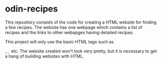 # odin-recipes
This repository consists of the code for creating a HTML website for 
finding a few recipes. The webiste has one webpage which contains a 
list of recipes and the links to other webapges having detailed recipes.

This project will only use the basic HTML tags such as <p>, <a>, <img>
etc. The website created won't look very pretty, but it is necessary to
get a hang of building webistes with HTML.
